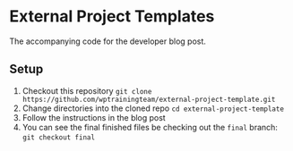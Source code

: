 # External Project Templates

The accompanying code for the developer blog post.

## Setup

1. Checkout this repository `git clone https://github.com/wptrainingteam/external-project-template.git`
2. Change directories into the cloned repo `cd external-project-template`
3. Follow the instructions in the blog post
4. You can see the final finished files be checking out the `final` branch: `git checkout final`

